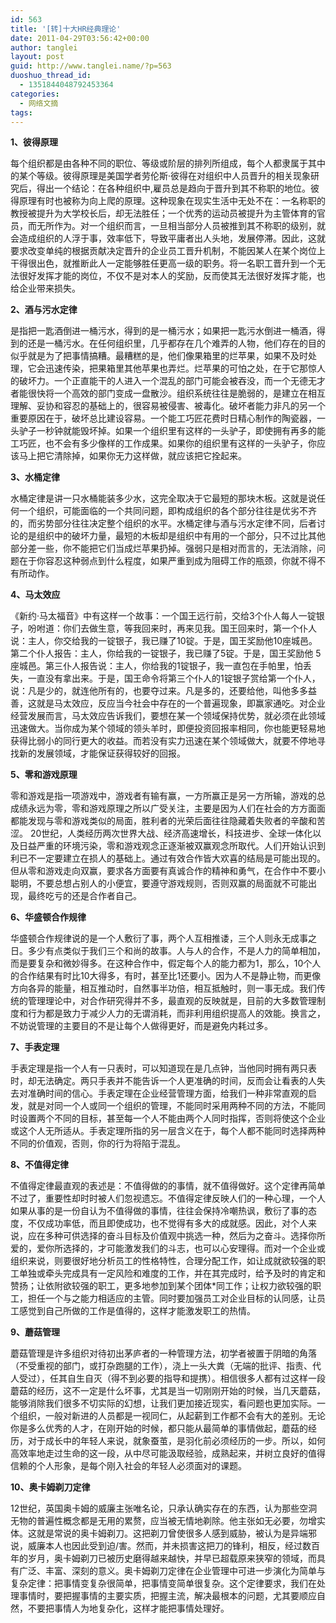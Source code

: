 ```yaml
---
id: 563
title: '[转]十大HR经典理论'
date: 2011-04-29T03:56:42+00:00
author: tanglei
layout: post
guid: http://www.tanglei.name/?p=563
duoshuo_thread_id:
  - 1351844048792453364
categories:
  - 网络文摘
tags:
---
```

**1、彼得原理**

每个组织都是由各种不同的职位、等级或阶层的排列所组成，每个人都隶属于其中的某个等级。彼得原理是美国学者劳伦斯·彼得在对组织中人员晋升的相关现象研究后，得出一个结论：在各种组织中,雇员总是趋向于晋升到其不称职的地位。彼得原理有时也被称为向上爬的原理。这种现象在现实生活中无处不在：一名称职的教授被提升为大学校长后，却无法胜任；一个优秀的运动员被提升为主管体育的官员，而无所作为。对一个组织而言，一旦相当部分人员被推到其不称职的级别，就会造成组织的人浮于事，效率低下，导致平庸者出人头地，发展停滞。因此，这就要求改变单纯的根据贡献决定晋升的企业员工晋升机制，不能因某人在某个岗位上干得很出色，就推断此人一定能够胜任更高一级的职务。将一名职工晋升到一个无法很好发挥才能的岗位，不仅不是对本人的奖励，反而使其无法很好发挥才能，也给企业带来损失。

 **2、酒与污水定律**

是指把一匙酒倒进一桶污水，得到的是一桶污水；如果把一匙污水倒进一桶酒，得到的还是一桶污水。在任何组织里，几乎都存在几个难弄的人物，他们存在的目的似乎就是为了把事情搞糟。最糟糕的是，他们像果箱里的烂苹果，如果不及时处理，它会迅速传染，把果箱里其他苹果也弄烂。烂苹果的可怕之处，在于它那惊人的破坏力。一个正直能干的人进入一个混乱的部门可能会被吞没，而一个无德无才者能很快将一个高效的部门变成一盘散沙。组织系统往往是脆弱的，是建立在相互理解、妥协和容忍的基础上的，很容易被侵害、被毒化。破坏者能力非凡的另一个重要原因在于，破坏总比建设容易。一个能工巧匠花费时日精心制作的陶瓷器，一头驴子一秒钟就能毁坏掉。如果一个组织里有这样的一头驴子，即使拥有再多的能工巧匠，也不会有多少像样的工作成果。如果你的组织里有这样的一头驴子，你应该马上把它清除掉，如果你无力这样做，就应该把它拴起来。

 **3、水桶定律**

水桶定律是讲一只水桶能装多少水，这完全取决于它最短的那块木板。这就是说任何一个组织，可能面临的一个共同问题，即构成组织的各个部分往往是优劣不齐的，而劣势部分往往决定整个组织的水平。水桶定律与酒与污水定律不同，后者讨论的是组织中的破坏力量，最短的木板却是组织中有用的一个部分，只不过比其他部分差一些，你不能把它们当成烂苹果扔掉。强弱只是相对而言的，无法消除，问题在于你容忍这种弱点到什么程度，如果严重到成为阻碍工作的瓶颈，你就不得不有所动作。

 **4、马太效应**

《新约·马太福音》中有这样一个故事：一个国王远行前，交给3个仆人每人一锭银子，吩咐道：你们去做生意，等我回来时，再来见我。国王回来时，第一个仆人说：主人，你交给我的一锭银子，我已赚了10锭。于是，国王奖励他10座城邑。第二个仆人报告：主人，你给我的一锭银子，我已赚了5锭。于是，国王奖励他 5座城邑。第三仆人报告说：主人，你给我的1锭银子，我一直包在手帕里，怕丢失，一直没有拿出来。于是，国王命令将第三个仆人的1锭银子赏给第一个仆人，说：凡是少的，就连他所有的，也要夺过来。凡是多的，还要给他，叫他多多益善，这就是马太效应，反应当今社会中存在的一个普遍现象，即赢家通吃。对企业经营发展而言，马太效应告诉我们，要想在某一个领域保持优势，就必须在此领域迅速做大。当你成为某个领域的领头羊时，即便投资回报率相同，你也能更轻易地获得比弱小的同行更大的收益。而若没有实力迅速在某个领域做大，就要不停地寻找新的发展领域，才能保证获得较好的回报。

**5、零和游戏原理**

零和游戏是指一项游戏中，游戏者有输有赢，一方所赢正是另一方所输，游戏的总成绩永远为零，零和游戏原理之所以广受关注，主要是因为人们在社会的方方面面都能发现与零和游戏类似的局面，胜利者的光荣后面往往隐藏着失败者的辛酸和苦涩。 20世纪，人类经历两次世界大战、经济高速增长，科技进步、全球一体化以及日益严重的环境污染，零和游戏观念正逐渐被双赢观念所取代。人们开始认识到利已不一定要建立在损人的基础上。通过有效合作皆大欢喜的结局是可能出现的。但从零和游戏走向双赢，要求各方面要有真诚合作的精神和勇气，在合作中不要小聪明，不要总想占别人的小便宜，要遵守游戏规则，否则双赢的局面就不可能出现，最终吃亏的还是合作者自己。

**6、华盛顿合作规律**

华盛顿合作规律说的是一个人敷衍了事，两个人互相推诿，三个人则永无成事之日。多少有点类似于我们三个和尚的故事。人与人的合作，不是人力的简单相加，而是要复杂和微妙得多。在这种合作中，假定每个人的能力都为1，那么，10个人的合作结果有时比10大得多，有时，甚至比1还要小。因为人不是静止物，而更像方向各异的能量，相互推动时，自然事半功倍，相互抵触时，则一事无成。我们传统的管理理论中，对合作研究得并不多，最直观的反映就是，目前的大多数管理制度和行为都是致力于减少人力的无谓消耗，而非利用组织提高人的效能。换言之，不妨说管理的主要目的不是让每个人做得更好，而是避免内耗过多。

 **7、手表定理**

手表定理是指一个人有一只表时，可以知道现在是几点钟，当他同时拥有两只表时，却无法确定。两只手表并不能告诉一个人更准确的时间，反而会让看表的人失去对准确时间的信心。手表定理在企业经营管理方面，给我们一种非常直观的启发，就是对同一个人或同一个组织的管理，不能同时采用两种不同的方法，不能同时设置两个不同的目标，甚至每一个人不能由两个人同时指挥，否则将使这个企业或这个人无所适从。手表定理所指的另一层含义在于，每个人都不能同时选择两种不同的价值观，否则，你的行为将陷于混乱。

**8、不值得定律**

不值得定律最直观的表述是：不值得做的的事情，就不值得做好。这个定律再简单不过了，重要性却时时被人们忽视遗忘。不值得定律反映人们的一种心理，一个人如果从事的是一份自认为不值得做的事情，往往会保持冷嘲热讽，敷衍了事的态度，不仅成功率低，而且即使成功，也不觉得有多大的成就感。因此，对个人来说，应在多种可供选择的奋斗目标及价值观中挑选一种，然后为之奋斗。选择你所爱的，爱你所选择的，才可能激发我们的斗志，也可以心安理得。而对一个企业或组织来说，则要很好地分析员工的性格特性，合理分配工作，如让成就欲较强的职工单独或牵头完成具有一定风险和难度的工作，并在其完成时，给予及时的肯定和赞扬；让依附欲较强的职工，更多地参加到某个团体*同工作；让权力欲较强的职工，担任一个与之能力相适应的主管。同时要加强员工对企业目标的认同感，让员工感觉到自己所做的工作是值得的，这样才能激发职工的热情。

**9、蘑菇管理**

蘑菇管理是许多组织对待初出茅庐者的一种管理方法，初学者被置于阴暗的角落（不受重视的部门，或打杂跑腿的工作），浇上一头大粪（无端的批评、指责、代人受过），任其自生自灭（得不到必要的指导和提携）。相信很多人都有过这样一段蘑菇的经历，这不一定是什么坏事，尤其是当一切刚刚开始的时候，当几天蘑菇，能够消除我们很多不切实际的幻想，让我们更加接近现实，看问题也更加实际。一个组织，一般对新进的人员都是一视同仁，从起薪到工作都不会有大的差别。无论你是多么优秀的人才，在刚开始的时候，都只能从最简单的事情做起，蘑菇的经历，对于成长中的年轻人来说，就象蚕茧，是羽化前必须经历的一步。所以，如何高效率地走过生命的这一段，从中尽可能汲取经验，成熟起来，并树立良好的值得信赖的个人形象，是每个刚入社会的年轻人必须面对的课题。

**10、奥卡姆剃刀定律**

12世纪，英国奥卡姆的威廉主张唯名论，只承认确实存在的东西，认为那些空洞无物的普遍性概念都是无用的累赘，应当被无情地剃除。他主张如无必要，勿增实体。这就是常说的奥卡姆剃刀。这把剃刀曾使很多人感到威胁，被认为是异端邪说，威廉本人也因此受到迫/害。然而，并未损害这把刀的锋利，相反，经过数百年的岁月，奥卡姆剃刀已被历史磨得越来越快，并早已超载原来狭窄的领域，而具有广泛、丰富、深刻的意义。奥卡姆剃刀定律在企业管理中可进一步演化为简单与复杂定律：把事情变复杂很简单，把事情变简单很复杂。这个定律要求，我们在处理事情时，要把握事情的主要实质，把握主流，解决最根本的问题，尤其要顺应自然，不要把事情人为地复杂化，这样才能把事情处理好。
